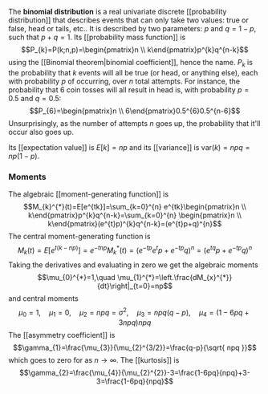 The **binomial distribution** is a real univariate discrete [[probability distribution]] that describes events that can only take two values: true or false, head or tails, etc.. It is described by two parameters: $p$ and $q=1-p$, such that $p+q=1$. Its [[probability mass function]] is
$$P_{k}=P(k;n,p)=\begin{pmatrix}n \\ k\end{pmatrix}p^{k}q^{n-k}$$
using the [[Binomial theorem|binomial coefficient]], hence the name. $P_{k}$ is the probability that $k$ events will all be true (or head, or anything else), each with probability $p$ of occurring, over $n$ total attempts. For instance, the probability that 6 coin tosses will all result in head is, with probability $p=0.5$ and $q=0.5$:
$$P_{6}=\begin{pmatrix}n \\ 6\end{pmatrix}0.5^{6}0.5^{n-6}$$
Unsurprisingly, as the number of attempts $n$ goes up, the probability that it'll occur also goes up.

Its [[expectation value]] is $E[k]=np$ and its [[variance]] is $\text{var}(k)=npq=np(1-p)$.
### Moments
The algebraic [[moment-generating function]] is
$$M_{k}^{*}(t)=E[e^{tk}]=\sum_{k=0}^{n} e^{tk}\begin{pmatrix}n \\ k\end{pmatrix}p^{k}q^{n-k}=\sum_{k=0}^{n} \begin{pmatrix}n \\ k\end{pmatrix}(e^{t}p)^{k}q^{n-k}=(e^{t}p+q)^{n}$$
The central moment-generating function is
$$M_{k}(t)=E[e^{t(k-np)}]=e^{-tnp}M_{k}^{*}(t)=(e^{-tp}e^{t}p+e^{-tp}q)^{n}=(e^{tq}p+e^{-tp}q)^{n}$$
Taking the derivatives and evaluating in zero we get the algebraic moments
$$\mu_{0}^{*}=1,\quad \mu_{1}^{*}=\left.\frac{dM_{x}^{*}}{dt}\right|_{t=0}=np$$
and central moments
$$\mu_{0}=1,\quad \mu_{1}=0,\quad \mu_{2}=npq=\sigma ^{2},\quad \mu_{3}=npq(q-p),\quad \mu_{4}=(1-6pq+3npq)npq$$
The [[asymmetry coefficient]] is
$$\gamma_{1}=\frac{\mu_{3}}{\mu_{2}^{3/2}}=\frac{q-p}{\sqrt{ npq }}$$
which goes to zero for as $n\to \infty$. The [[kurtosis]] is
$$\gamma_{2}=\frac{\mu_{4}}{\mu_{2}^{2}}-3=\frac{1-6pq}{npq}+3-3=\frac{1-6pq}{npq}$$
